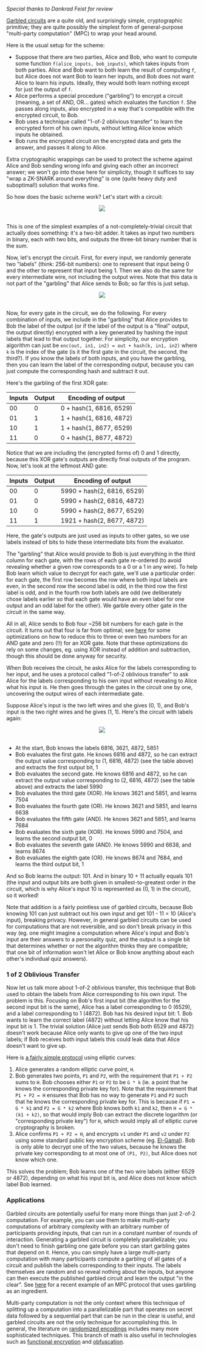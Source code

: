 [category]: <> (General,Cryptography)
[date]: <> (2020/03/21)
[title]: <> (A Quick Garbled Circuits Primer)
[pandoc]: <> ()

_Special thanks to Dankrad Feist for review_

[Garbled circuits](https://en.wikipedia.org/wiki/Garbled_circuit) are a quite old, and surprisingly simple, cryptographic primitive; they are quite possibly the simplest form of general-purpose "multi-party computation" (MPC) to wrap your head around.

Here is the usual setup for the scheme:

* Suppose that there are two parties, Alice and Bob, who want to compute some function `f(alice_inputs, bob_inputs)`, which takes inputs from both parties. Alice and Bob want to both learn the result of computing `f`, but Alice does not want Bob to learn her inputs, and Bob does not want Alice to learn his inputs. Ideally, they would both learn nothing except for just the output of `f`.
* Alice performs a special procedure ("garbling") to encrypt a circuit (meaning, a set of AND, OR... gates) which evaluates the function `f`. She passes along inputs, also encrypted in a way that's compatible with the encrypted circuit, to Bob.
* Bob uses a technique called "1-of-2 oblivious transfer" to learn the encrypted form of his own inputs, without letting Alice know which inputs he obtained.
* Bob runs the encrypted circuit on the encrypted data and gets the answer, and passes it along to Alice.

Extra cryptographic wrappings can be used to protect the scheme against Alice and Bob sending wrong info and giving each other an incorrect answer; we won't go into those here for simplicity, though it suffices to say "wrap a ZK-SNARK around everything" is one (quite heavy duty and suboptimal!) solution that works fine.

So how does the basic scheme work? Let's start with a circuit:

<center><img src="../../../../images/garbled/circuit.png" class="padded" /></center><br>

This is one of the simplest examples of a not-completely-trivial circuit that actually does something: it's a two-bit adder. It takes as input two numbers in binary, each with two bits, and outputs the three-bit binary number that is the sum.

Now, let's encrypt the circuit. First, for every input, we randomly generate two "labels" (think: 256-bit numbers): one to represent that input being 0 and the other to represent that input being 1. Then we also do the same for every intermediate wire, not including the output wires. Note that this data is not part of the "garbling" that Alice sends to Bob; so far this is just setup.

<center><img src="../../../../images/garbled/circuit2.png" class="padded" /></center><br>

Now, for every gate in the circuit, we do the following. For every combination of inputs, we include in the "garbling" that Alice provides to Bob the label of the output (or if the label of the output is a "final" output, the output directly) encrypted with a key generated by hashing the input labels that lead to that output together. For simplicity, our encryption algorithm can just be `enc(out, in1, in2) = out + hash(k, in1, in2)` where `k` is the index of the gate (is it the first gate in the circuit, the second, the third?). If you know the labels of both inputs, and you have the garbling, then you can learn the label of the corresponding output, because you can just compute the corresponding hash and subtract it out.

Here's the garbling of the first XOR gate:

| Inputs | Output | Encoding of output |
| - | - | - |
| 00 | 0 | 0 + hash(1, 6816, 6529) |
| 01 | 1 | 1 + hash(1, 6816, 4872) |
| 10 | 1 | 1 + hash(1, 8677, 6529) |
| 11 | 0 | 0 + hash(1, 8677, 4872) |

Notice that we are including the (encrypted forms of) 0 and 1 directly, because this XOR gate's outputs are directly final outputs of the program. Now, let's look at the leftmost AND gate:

| Inputs | Output | Encoding of output |
| - | - | - |
| 00 | 0 | 5990 + hash(2, 6816, 6529) |
| 01 | 0 | 5990 + hash(2, 6816, 4872) |
| 10 | 0 | 5990 + hash(2, 8677, 6529) |
| 11 | 1 | 1921 + hash(2, 8677, 4872) |

Here, the gate's outputs are just used as inputs to other gates, so we use labels instead of bits to hide these intermediate bits from the evaluator.

The "garbling" that Alice would provide to Bob is just everything in the third column for each gate, with the rows of each gate re-ordered (to avoid revealing whether a given row corresponds to a 0 or a 1 in any wire). To help Bob learn which value to decrypt for each gate, we'll use a particular order: for each gate, the first row becomes the row where both input labels are even, in the second row the second label is odd, in the third row the first label is odd, and in the fourth row both labels are odd (we deliberately chose labels earlier so that each gate would have an even label for one output and an odd label for the other). We garble every other gate in the circuit in the same way.

All in all, Alice sends to Bob four ~256 bit numbers for each gate in the circuit. It turns out that four is far from optimal; see [here](http://web.mit.edu/sonka89/www/papers/2017ygc.pdf) for some optimizations on how to reduce this to three or even two numbers for an AND gate and zero (!!) for an XOR gate. Note that these optimizations do rely on some changes, eg. using XOR instead of addition and subtraction, though this should be done anyway for security.

When Bob receives the circuit, he asks Alice for the labels corresponding to her input, and he uses a protocol called "1-of-2 oblivious transfer" to ask Alice for the labels corresponding to his own input without revealing to Alice what his input is. He then goes through the gates in the circuit one by one, uncovering the output wires of each intermediate gate.

Suppose Alice's input is the two left wires and she gives (0, 1), and Bob's input is the two right wires and he gives (1, 1). Here's the circuit with labels again:

<center><img src="../../../../images/garbled/circuit2.png" class="padded" /></center><br>

* At the start, Bob knows the labels 6816, 3621, 4872, 5851
* Bob evaluates the first gate. He knows 6816 and 4872, so he can extract the output value corresponding to (1, 6816, 4872) (see the table above) and extracts the first output bit, 1
* Bob evaluates the second gate. He knows 6816 and 4872, so he can extract the output value corresponding to (2, 6816, 4872) (see the table above) and extracts the label 5990
* Bob evaluates the third gate (XOR). He knows 3621 and 5851, and learns 7504
* Bob evaluates the fourth gate (OR). He knows 3621 and 5851, and learns 6638
* Bob evaluates the fifth gate (AND). He knows 3621 and 5851, and learns 7684
* Bob evaluates the sixth gate (XOR). He knows 5990 and 7504, and learns the second output bit, 0
* Bob evaluates the seventh gate (AND). He knows 5990 and 6638, and learns 8674
* Bob evaluates the eighth gate (OR). He knows 8674 and 7684, and learns the third output bit, 1

And so Bob learns the output: 101. And in binary 10 + 11 actually equals 101 (the input and output bits are both given in smallest-to-greatest order in the circuit, which is why Alice's input 10 is represented as (0, 1) in the circuit), so it worked!

Note that addition is a fairly pointless use of garbled circuits, because Bob knowing 101 can just subtract out his own input and get 101 - 11 = 10 (Alice's input), breaking privacy. However, in general garbled circuits can be used for computations that are not reversible, and so don't break privacy in this way (eg. one might imagine a computation where Alice's input and Bob's input are their answers to a personality quiz, and the output is a single bit that determines whether or not the algorithm thinks they are compatible; that one bit of information won't let Alice or Bob know anything about each other's individual quiz answers).

### 1 of 2 Oblivious Transfer

Now let us talk more about 1-of-2 oblivious transfer, this technique that Bob used to obtain the labels from Alice corresponding to his own input. The problem is this. Focusing on Bob's first input bit (the algorithm for the second input bit is the same), Alice has a label corresponding to 0 (6529), and a label corresponding to 1 (4872). Bob has his desired input bit: 1. Bob wants to learn the correct label (4872) without letting Alice know that his input bit is 1. The trivial solution (Alice just sends Bob both 6529 and 4872) doesn't work because Alice only wants to give up one of the two input labels; if Bob receives both input labels this could leak data that Alice doesn't want to give up.

Here is [a fairly simple protocol](https://crypto.stanford.edu/pbc/notes/crypto/ot.html) using elliptic curves:

1. Alice generates a random elliptic curve point, `H`.
2. Bob generates two points, `P1` and `P2`, with the requirement that `P1 + P2` sums to `H`. Bob chooses either `P1` or `P2` to be `G * k` (ie. a point that he knows the corresponding private key for). Note that the requirement that `P1 + P2 = H` ensures that Bob has no way to generate `P1` and `P2` such that he knows the corresponding private key for. This is because if `P1 = G * k1` and `P2 = G * k2` where Bob knows both `k1` and `k2`, then `H = G * (k1 + k2)`, so that would imply Bob can extract the discrete logarithm (or "corresponding private key") for `H`, which would imply all of elliptic curve cryptography is broken.
3. Alice confirms `P1 + P2 = H`, and encrypts `v1` under `P1` and `v2` under `P2` using some standard public key encryption scheme (eg. [El-Gamal](https://en.wikipedia.org/wiki/ElGamal_encryption)). Bob is only able to decrypt one of the two values, because he knows the private key corresponding to at most one of `(P1, P2)`, but Alice does not know which one.

This solves the problem; Bob learns one of the two wire labels (either 6529 or 4872), depending on what his input bit is, and Alice does not know which label Bob learned.

### Applications

Garbled circuits are potentially useful for many more things than just 2-of-2 computation. For example, you can use them to make multi-party computations of arbitrary complexity with an arbitrary number of participants providing inputs, that can run in a constant number of rounds of interaction. Generating a garbled circuit is completely parallelizable; you don't need to finish garbling one gate before you can start garbling gates that depend on it. Hence, you can simply have a large multi-party computation with many participants compute a garbling of all gates of a circuit and publish the labels corresponding to their inputs. The labels themselves are random and so reveal nothing about the inputs, but anyone can then execute the published garbled circuit and learn the output "in the clear". See [here](https://eprint.iacr.org/2017/189.pdf) for a recent example of an MPC protocol that uses garbling as an ingredient.

Multi-party computation is not the only context where this technique of splitting up a computation into a parallelizable part that operates on secret data followed by a sequential part that can be run in the clear is useful, and garbled circuits are not the only technique for accomplishing this. In general, the literature on [randomized encodings](https://eprint.iacr.org/2017/385.pdf) includes many more sophisticated techniques. This branch of math is also useful in technologies such as [functional encryption](https://en.wikipedia.org/wiki/Functional_encryption) and [obfuscation](https://en.wikipedia.org/wiki/Indistinguishability_obfuscation).
